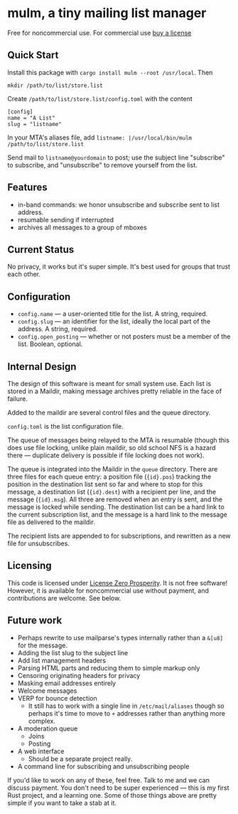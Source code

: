 # mulm, a tiny mailing list manager

Free for noncommercial use. For commercial use [buy a
license](https://licensezero.com/offers/556b44a4-315f-434b-972f-0dfb485f32ec)

## Quick Start

Install this package with `cargo install mulm --root /usr/local`. Then

`mkdir /path/to/list/store.list`

Create `/path/to/list/store.list/config.toml` with the content

```
[config]
name = "A List"
slug = "listname"
```

In your MTA's aliases file, add `listname: |/usr/local/bin/mulm /path/to/list/store.list`

Send mail to `listname@yourdomain` to post; use the subject line "subscribe" to
subscribe, and "unsubscribe" to remove yourself from the list.

## Features

- in-band commands: we honor unsubscribe and subscribe sent to list address.
- resumable sending if interrupted
- archives all messages to a group of mboxes

## Current Status

No privacy, it works but it's super simple. It's best used for groups that
trust each other.

## Configuration

- `config.name` — a user-oriented title for the list. A string, required.
- `config.slug` — an identifier for the list, ideally the local part of the
  address. A string, required.
- `config.open_posting` — whether or not posters must be a member of the list.
  Boolean, optional.

## Internal Design

The design of this software is meant for small system use. Each list is stored
in a Maildir, making message archives pretty reliable in the face of failure.

Added to the maildir are several control files and the queue directory.

`config.toml` is the list configuration file.

The queue of messages being relayed to the MTA is resumable (though this does
use file locking, unlike plain maildir, so old school NFS is a hazard there —
duplicate delivery is possible if file locking does not work).

The queue is integrated into the Maildir in the `queue` directory. There are
three files for each queue entry: a position file (`{id}.pos`) tracking the
position in the destination list sent so far and where to stop for this
message, a destination list (`{id}.dest`) with a recipient per line, and the
message (`{id}.msg`). All three are removed when an entry is sent, and the
message is locked while sending. The destination list can be a hard link to the
current subscription list, and the message is a hard link to the message file
as delivered to the maildir.

The recipient lists are appended to for subscriptions, and rewritten as a new
file for unsubscribes.

## Licensing

This code is licensed under [License Zero
Prosperity](https://prosperitylicense.com/). It is not free software! However,
it is available for noncommercial use without payment, and contributions are
welcome. See below.

## Future work

- Perhaps rewrite to use mailparse's types internally rather than a `&[u8]`
  for the message.
- Adding the list slug to the subject line
- Add list management headers
- Parsing HTML parts and reducing them to simple markup only
- Censoring originating headers for privacy
- Masking email addresses entirely
- Welcome messages
- VERP for bounce detection
  - It still has to work with a single line in `/etc/mail/aliases` though so
    perhaps it's time to move to `+` addresses rather than anything more complex.
- A moderation queue
  - Joins
  - Posting
- A web interface
  - Should be a separate project really.
- A command line for subscribing and unsubscribing people

If you'd like to work on any of these, feel free. Talk to me and we can discuss
payment. You don't need to be super experienced — this is my first Rust
project, and a learning one. Some of those things above are pretty simple if
you want to take a stab at it.
